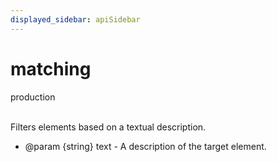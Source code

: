 ```yaml
---
displayed_sidebar: apiSidebar
---
```

# matching
 <span class="theme-doc-version-badge badge badge--success">production</span><br/><br/>

Filters elements based on a textual description.

   * @param \{string} text - A description of the target element.
